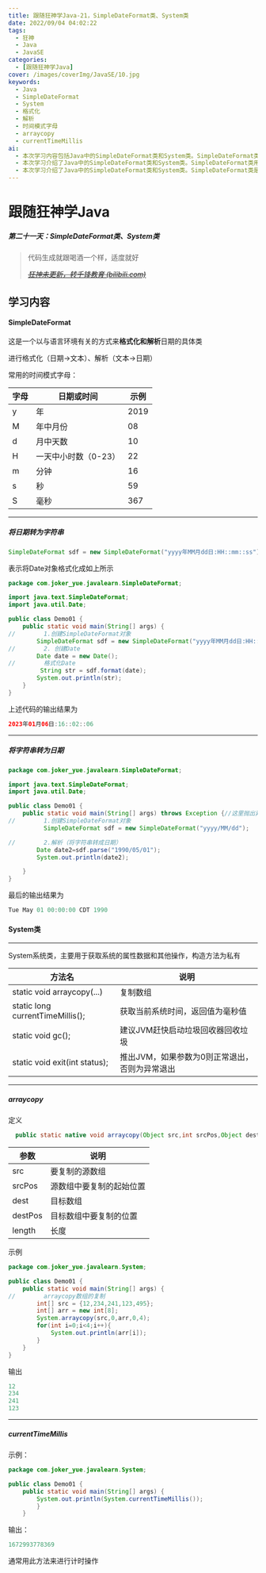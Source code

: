 ```yaml
---
title: 跟随狂神学Java-21，SimpleDateFormat类、System类
date: 2022/09/04 04:02:22
tags:
  - 狂神
  - Java
  - JavaSE
categories:
  - [跟随狂神学Java]
cover: /images/coverImg/JavaSE/10.jpg
keywords:
  - Java
  - SimpleDateFormat
  - System
  - 格式化
  - 解析
  - 时间模式字母
  - arraycopy
  - currentTimeMillis
ai:
  - 本次学习内容包括Java中的SimpleDateFormat类和System类。SimpleDateFormat类是一个以与语言环境有关的方式来格式化和解析日期的具体类，常用的时间模式字母包括年、年中月份、月中天数、一天中小时数、分钟、秒和毫秒。可以将日期转为字符串，也可以将字符串转为日期。System类主要用于获取系统的属性数据和其他操作，包括复制数组、获取当前系统时间、建议JVM赶快启动垃圾回收器回收垃圾和退出JVM等。其中，currentTimeMillis方法通常用于计时操作。关键字包括Java、SimpleDateFormat、System、格式化、解析、时间模式字母、arraycopy和currentTimeMillis。
  - 本次学习介绍了Java中的SimpleDateFormat类和System类。SimpleDateFormat类用于格式化和解析日期，System类用于获取系统属性和进行其他操作，如复制数组、获取当前系统时间、建议JVM启动垃圾回收器回收垃圾和退出JVM等
  - 本次学习介绍了Java中的SimpleDateFormat类和System类。SimpleDateFormat类是一个具体类，用于格式化和解析日期，可以将日期转为字符串，也可以将字符串转为日期。常用的时间模式字母包括年、年中月份、月中天数、一天中小时数、分钟、秒和毫秒。System类主要用于获取系统的属性数据和进行其他操作，如复制数组、获取当前系统时间、建议JVM启动垃圾回收器回收垃圾和退出JVM等。其中，currentTimeMillis方法通常用于计时操作。
---
```

# 跟随狂神学Java

##### 第二十一天：SimpleDateFormat类、System类

> 代码生成就跟喝酒一个样，适度就好
>
> *~~[狂神未更新，转千锋教育 (bilibili.com)](https://www.bilibili.com/video/BV1vt4y197nY?spm_id_from=333.337.search-card.all.click)~~*

## 学习内容

#### SimpleDateFormat

这是一个以与语言环境有关的方式来**格式化和解析**日期的具体类

进行格式化（日期->文本）、解析（文本->日期）

常用的时间模式字母：

| 字母 | 日期或时间           | 示例 |
| ---- | -------------------- | ---- |
| y    | 年                   | 2019 |
| M    | 年中月份             | 08   |
| d    | 月中天数             | 10   |
| H    | 一天中小时数（0-23） | 22   |
| m    | 分钟                 | 16   |
| s    | 秒                   | 59   |
| S    | 毫秒                 | 367  |

---

##### 将日期转为字符串

~~~JAVA
SimpleDateFormat sdf = new SimpleDateFormat("yyyy年MM月dd日:HH::mm::ss");
~~~

表示将Date对象格式化成如上所示

~~~JAVA
package com.joker_yue.javalearn.SimpleDateFormat;

import java.text.SimpleDateFormat;
import java.util.Date;

public class Demo01 {
    public static void main(String[] args) {
//        1.创建SimpleDateFormat对象
        SimpleDateFormat sdf = new SimpleDateFormat("yyyy年MM月dd日:HH::mm::ss");
//        2. 创建Date
        Date date = new Date();
//        格式化Date
         String str = sdf.format(date);
        System.out.println(str);
    }
}
~~~

上述代码的输出结果为

~~~JAVA
2023年01月06日:16::02::06
~~~

---

##### 将字符串转为日期

~~~java
package com.joker_yue.javalearn.SimpleDateFormat;

import java.text.SimpleDateFormat;
import java.util.Date;

public class Demo01 {
    public static void main(String[] args) throws Exception {//这里抛出异常是因为默认的Date格式与设置的不同，防止程序报错
//        1.创建SimpleDateFormat对象
          SimpleDateFormat sdf = new SimpleDateFormat("yyyy/MM/dd");

//        2.解析（将字符串转成日期）
        Date date2=sdf.parse("1990/05/01");
        System.out.println(date2);

    }
}
~~~

最后的输出结果为

~~~JAva
Tue May 01 00:00:00 CDT 1990
~~~





#### System类

---

System系统类，主要用于获取系统的属性数据和其他操作，构造方法为私有

| 方法名                           | 说明                                           |
| -------------------------------- | ---------------------------------------------- |
| static void arraycopy(...)       | 复制数组                                       |
| static long currentTimeMillis(); | 获取当前系统时间，返回值为毫秒值               |
| static void gc();                | 建议JVM赶快启动垃圾回收器回收垃圾              |
| static void exit(int status);    | 推出JVM，如果参数为0则正常退出，否则为异常退出 |



---

##### arraycopy

 定义

~~~Java
  public static native void arraycopy(Object src,int srcPos,Object dest, int destPos,int length);
~~~

| 参数    | 说明                     |
| ------- | ------------------------ |
| src     | 要复制的源数组           |
| srcPos  | 源数组中要复制的起始位置 |
| dest    | 目标数组                 |
| destPos | 目标数组中要复制的位置   |
| length  | 长度                     |

 示例

~~~Java
package com.joker_yue.javalearn.System;

public class Demo01 {
    public static void main(String[] args) {
//        arraycopy数组的复制
        int[] src = {12,234,241,123,495};
        int[] arr = new int[8];
        System.arraycopy(src,0,arr,0,4);
        for(int i=0;i<4;i++){
            System.out.println(arr[i]);
        }
    }
}
~~~

输出

~~~Java
12
234
241
123
~~~

---

##### currentTimeMillis

示例：

~~~java
package com.joker_yue.javalearn.System;

public class Demo01 {
    public static void main(String[] args) {
        System.out.println(System.currentTimeMillis());
        }
    }
~~~



输出：

~~~Java
1672993778369
~~~

通常用此方法来进行计时操作



